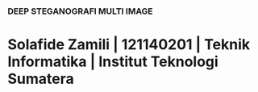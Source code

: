 ### DEEP STEGANOGRAFI MULTI IMAGE

# Solafide Zamili | 121140201 | Teknik Informatika | Institut Teknologi Sumatera